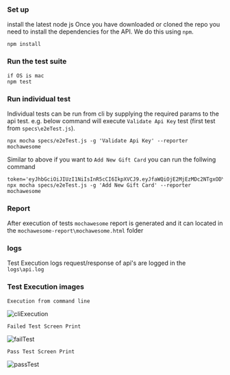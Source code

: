 ### Set up
install the latest node js
Once you have downloaded or cloned the repo you need to install the dependencies for the API. We do this using `npm`.

```cli
npm install
```

### Run the test suite

```cli
if OS is mac
npm test
```

### Run individual test
Individual tests can be run from cli by supplying the required params to the api test. e.g. below command will execute `Validate Api Key` test (first test from `specs\e2eTest.js`).
```cli
npx mocha specs/e2eTest.js -g 'Validate Api Key' --reporter mochawesome
```
Similar to above if you want to `Add New Gift Card` you can run the follwing command

```cli
token='eyJhbGciOiJIUzI1NiIsInR5cCI6IkpXVCJ9.eyJfaWQiOjE2MjEzMDc2NTgxODYsImlhdCI6MTYyMTMyMjY1OX0.JOist0Jx8wVxp5ubkNTH7vkjHXrOcxpbBXT7DIoZNUM' npx mocha specs/e2eTest.js -g 'Add New Gift Card' --reporter mochawesome	
```

### Report
After execution of tests `mochawesome` report is generated and it can located in the `mochawesome-report\mochawesome.html` folder

### logs
Test Execution logs request/response of api's are logged in the `logs\api.log`

### Test Execution images

`Execution from command line`

![cliExecution](https://user-images.githubusercontent.com/17876410/119212249-145d2f00-ba85-11eb-8f87-dfe9fb568b24.jpg)

`Failed Test Screen Print`

![failTest](https://user-images.githubusercontent.com/17876410/119212251-16bf8900-ba85-11eb-9fda-af9012ec2b4d.jpg)

`Pass Test Screen Print`

![passTest](https://user-images.githubusercontent.com/17876410/119212252-18894c80-ba85-11eb-85f2-aa9b59844916.jpg)



